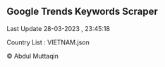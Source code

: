 

## Google Trends Keywords Scraper 
 
Last Update 28-03-2023 , 23:45:18

Country List :
VIETNAM.json



© Abdul Muttaqin 
